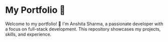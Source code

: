 # My Portfolio 🚀

Welcome to my portfolio! 👋 I'm Anshita Sharma, a passionate developer with a focus on full-stack development. This repository showcases my projects, skills, and experience.
